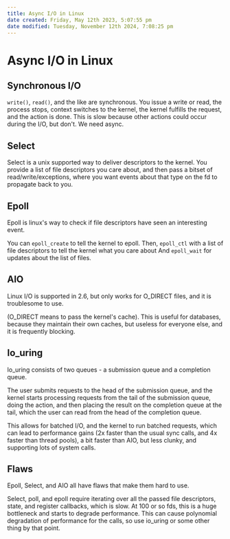 ```yaml
---
title: Async I/O in Linux
date created: Friday, May 12th 2023, 5:07:55 pm
date modified: Tuesday, November 12th 2024, 7:08:25 pm
---
```

# Async I/O in Linux

## Synchronous I/O

`write()`, `read()`, and the like are synchronous. You issue a write or read, the process stops, context switches to the kernel, the kernel fulfills the request, and the action is done. This is slow because other actions could occur during the I/O, but don't. We need async.

## Select

Select is a unix supported way to deliver descriptors to the kernel. You provide a list of file descriptors you care about, and then pass a bitset of read/write/exceptions, where you want events about that type on the fd to propagate back to you.

## Epoll

Epoll is linux's way to check if file descriptors have seen an interesting event.

You can `epoll_create` to tell the kernel to epoll.
Then, `epoll_ctl` with a list of file descriptors to tell the kernel what you care about
And `epoll_wait` for updates about the list of files.

## AIO

Linux I/O is supported in 2.6, but only works for O_DIRECT files, and it is troublesome to use.

(O_DIRECT means to pass the kernel's cache). This is useful for databases, because they maintain their own caches, but useless for everyone else, and it is frequently blocking.

## Io_uring

Io_uring consists of two queues - a submission queue and a completion queue.

The user submits requests to the head of the submission queue, and the kernel starts processing requests from the tail of the submission queue, doing the action, and then placing the result on the completion queue at the tail, which the user can read from the head of the completion queue.

This allows for batched I/O, and the kernel to run batched requests, which can lead to performance gains (2x faster than the usual sync calls, and 4x faster than thread pools), a bit faster than AIO, but less clunky, and supporting lots of system calls.

## Flaws

Epoll, Select, and AIO all have flaws that make them hard to use.

Select, poll, and epoll require iterating over all the passed file descriptors, state, and register callbacks, which is slow. At 100 or so fds, this is a huge bottleneck and starts to degrade performance. This can cause polynomial degradation of performance for the calls, so use io_uring or some other thing by that point.
